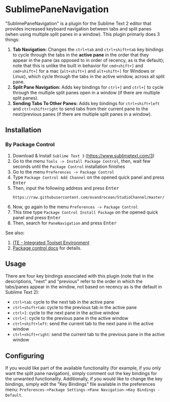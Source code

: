 SublimePaneNavigation
=====================

"SublimePaneNavigation" is a plugin for the Sublime Text 2 editor that provides increased keyboard navigation between tabs and split panes (when using multiple split panes in a window). This plugin primarly does 3 things:

1. **Tab Navigation:** Changes the `ctrl+tab` and `ctrl+shift+tab` key bindings to cycle through the tabs in the **active pane** in the order that they appear in the pane (as opposed to in order of recency, as is the default); note that this is unlike the built in behavior for `cmd+shift+]` and `cmd+shift+[` for a mac (`alt+shift+]` and `alt+shift+]` for Windows or Linux), which cycle through the tabs in the active window, across all split pane.
2. **Split Pane Navigation:** Adds key bindings for `ctrl+]` and `ctrl+[` to cycle through the multiple split panes open in a window (if there are multiple split panes).
3. **Sending Tabs To Other Panes:** Adds key bindings for `ctrl+shift+left` and `ctrl+shift+right` to send tabs from their current pane to the next/previous panes (if there are multiple split panes in a window).


## Installation

### By Package Control

1. Download & Install `Sublime Text 3` (https://www.sublimetext.com/3)
1. Go to the menu `Tools -> Install Package Control`, then,
   wait few seconds until the `Package Control` installation finishes
1. Go to the menu `Preferences -> Package Control`
1. Type `Package Control Add Channel` on the opened quick panel and press <kbd>Enter</kbd>
1. Then, input the following address and press <kbd>Enter</kbd>
   ```
   https://raw.githubusercontent.com/evandrocoan/StudioChannel/master/channel.json
   ```
1. Now, go again to the menu `Preferences -> Package Control`
1. This time type `Package Control Install Package` on the opened quick panel and press <kbd>Enter</kbd>
1. Then, search for `PaneNavigation` and press <kbd>Enter</kbd>

See also:
1. [ITE - Integrated Toolset Environment](https://github.com/evandrocoan/ITE)
1. [Package control docs](https://packagecontrol.io/docs/usage) for details.


Usage
-----
There are four key bindings associated with this plugin (note that in the descriptions, "next" and "previous" refer to the order in which the tabs/panes appear in the window, not based on recency as is the default in Sublime Text 2):

* `ctrl+tab`: cycle to the next tab in the active pane
* `ctrl+shift+tab`: cycle to the previous tab in the active pane
* `ctrl+]`: cycle to the next pane in the active window
* `ctrl+[`: cycle to the previous pane in the active window
* `ctrl+shift+left`: send the current tab to the next pane in the active window
* `ctrl+shift+right`: send the current tab to the previous pane in the active window

Configuring
-----------
If you would like part of the available functionality (for example, if you only want the split pane navigation), simply comment out the key bindings for the unwanted functionality. Additionally, if you would like to change the key bindings, simply edit the "Key Bindings" file available in the preferences menu: `Preferences->Package Settings->Pane Navigation->Key Bindings - Default`.
